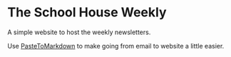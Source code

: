 # The School House Weekly

A simple website to host the weekly newsletters.

Use [PasteToMarkdown](https://www.pastetomarkdown.com/) to make going from email to website a little easier.
